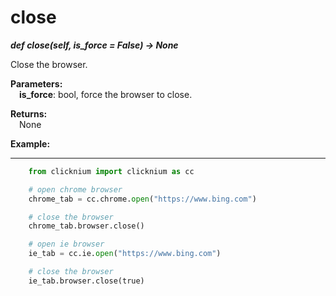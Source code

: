 # close

***def close(self, is_force = False) -> None***  

Close the browser.

**Parameters:**  
    &emsp;**is_force**: bool, force the browser to close.    

**Returns:**  
    &emsp;None

**Example:**
***
```python
    from clicknium import clicknium as cc

    # open chrome browser
    chrome_tab = cc.chrome.open("https://www.bing.com")

    # close the browser
    chrome_tab.browser.close()

    # open ie browser
    ie_tab = cc.ie.open("https://www.bing.com")

    # close the browser
    ie_tab.browser.close(true)
```